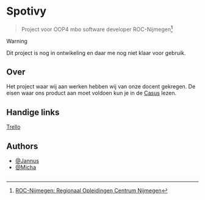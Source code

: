 
# Spotivy
> Project voor OOP4 mbo software developer ROC-Nijmegen[^1]



> [!WARNING]
> Dit project is nog in ontwikeling en daar me nog niet klaar voor gebruik.
## Over
Het project waar wij aan werken hebben wij van onze docent gekregen. De eisen waar ons product aan moet voldoen kun je in de [Casus](https://github.com/Jannus-dev/Spotivy/blob/main/Object-Oriented%20Programming%203%20-%20casusleeswijzer%20-%20Spotify.docx) lezen.
## Handige links
[Trello](https://trello.com/invite/b/eMTzfNE9/ATTIbe472897bcdd28c619e7ba92d17e4d7a2C9317E8/spotivy)
## Authors

- [@Jannus](https://github.com/Jannus-dev)
- [@Micha](https://github.com/NotDetective)

##

[^1]: [ROC-Nijmegen: Regionaal Opleidingen Centrum Nijmegen](https://www.roc-nijmegen.nl/)
